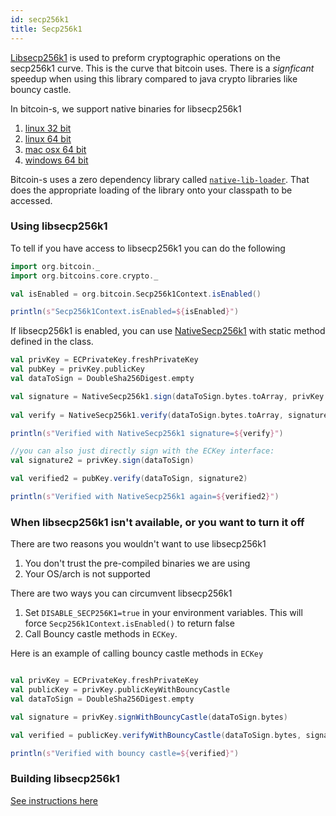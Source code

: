 ```yaml
---
id: secp256k1
title: Secp256k1
---
```


[Libsecp256k1](https://github.com/bitcoin-core/secp256k1) is used to preform cryptographic operations on the secp256k1 curve.
This is the curve that bitcoin uses. There is a _signficant_ speedup when using this library compared to java crypto libraries
like bouncy castle.

In bitcoin-s, we support native binaries for libsecp256k1

1. [linux 32 bit](../../secp256k1jni/natives/linux_32)
2. [linux 64 bit](../../secp256k1jni/natives/linux_64)
3. [mac osx 64 bit](../../secp256k1jni/natives/osx_64)
4. [windows 64 bit](../../secp256k1jni/natives/windows_64)

Bitcoin-s uses a zero dependency library called [`native-lib-loader`](https://github.com/scijava/native-lib-loader). 
That does the appropriate loading of the library onto your classpath to be accessed.

### Using libsecp256k1

To tell if you have access to libsecp256k1 you can do the following

```scala mdoc:invisible
import org.bitcoin._
import org.bitcoins.core.crypto._

```

```scala mdoc:compile-only
val isEnabled = org.bitcoin.Secp256k1Context.isEnabled()

println(s"Secp256k1Context.isEnabled=${isEnabled}")
```

If libsecp256k1 is enabled, you can use [NativeSecp256k1](../../secp256k1jni/src/main/java/org/bitcoin/NativeSecp256k1.java)
with static method defined in the class.


```scala mdoc:compile-only
val privKey = ECPrivateKey.freshPrivateKey
val pubKey = privKey.publicKey
val dataToSign = DoubleSha256Digest.empty

val signature = NativeSecp256k1.sign(dataToSign.bytes.toArray, privKey.bytes.toArray)
    
val verify = NativeSecp256k1.verify(dataToSign.bytes.toArray, signature, pubKey.bytes.toArray)

println(s"Verified with NativeSecp256k1 signature=${verify}")

//you can also just directly sign with the ECKey interface:
val signature2 = privKey.sign(dataToSign)

val verified2 = pubKey.verify(dataToSign, signature2)

println(s"Verified with NativeSecp256k1 again=${verified2}")

```

### When libsecp256k1 isn't available, or you want to turn it off

There are two reasons you wouldn't want to use libsecp256k1 

1. You don't trust the pre-compiled binaries we are using
2. Your OS/arch is not supported

There are two ways you can circumvent libsecp256k1

1. Set `DISABLE_SECP256K1=true` in your environment variables. This will force `Secp256k1Context.isEnabled()` to return false
2. Call Bouncy castle methods in `ECKey`. 

Here is an example of calling bouncy castle methods in `ECKey`

```scala mdoc:to-string

val privKey = ECPrivateKey.freshPrivateKey
val publicKey = privKey.publicKeyWithBouncyCastle
val dataToSign = DoubleSha256Digest.empty

val signature = privKey.signWithBouncyCastle(dataToSign.bytes)

val verified = publicKey.verifyWithBouncyCastle(dataToSign.bytes, signature)

println(s"Verified with bouncy castle=${verified}")

```

### Building libsecp256k1

[See instructions here](add-to-jni.md#adding-to-bitcoin-s)
